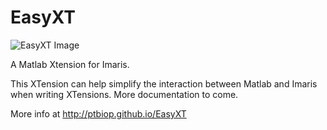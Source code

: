 EasyXT
======

![EasyXT Image](https://raw.githubusercontent.com/lacan/EasyXT/master/EasyXT-Logo.jpg)

A Matlab Xtension for Imaris. 

This XTension can help simplify the interaction between Matlab and Imaris when writing XTensions. More documentation to come.

More info at http://ptbiop.github.io/EasyXT
